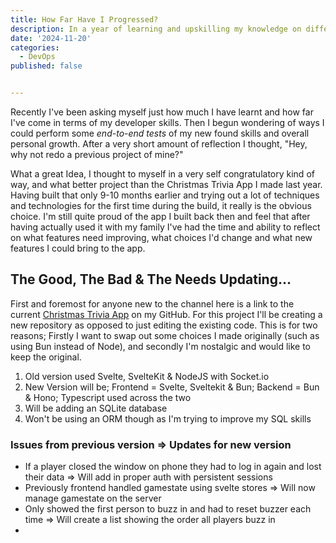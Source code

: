 ```yaml
---
title: How Far Have I Progressed?
description: In a year of learning and upskilling my knowledge on different languages and technologies, just how far have I come?
date: '2024-11-20'
categories:
  - DevOps
published: false


---
```




Recently I've been asking myself just how much I have learnt and how far I've come in terms of my developer skills. Then I begun wondering of ways I could perform some *end-to-end tests* of my new found skills and overall personal growth. After a very short amount of reflection I thought, "Hey, why not redo a previous project of mine?"

What a great Idea, I thought to myself in a very self congratulatory kind of way, and what better project than the Christmas Trivia App I made last year. Having built that only 9-10 months earlier and trying out a lot of techniques and technologies for the first time during the build, it really is the obvious choice. I'm still quite proud of the app I built back then and feel that after having actually used it with my family I've had the time and ability to reflect on what features need improving, what choices I'd change and what new features I could bring to the app.

## The Good, The Bad & The Needs Updating...

First and foremost for anyone new to the channel here is a link to the current [Christmas Trivia App](https://github.com/JordanRobo/Christmas_Trivia) on my GitHub. For this project I'll be creating a new repository as opposed to just editing the existing code. This is for two reasons; Firstly I want to swap out some choices I made originally (such as using Bun instead of Node), and secondly I'm nostalgic and would like to keep the original.

1. Old version used Svelte, SvelteKit & NodeJS with Socket.io
2. New Version will be; Frontend = Svelte, Sveltekit & Bun; Backend = Bun & Hono; Typescript used across the two
3. Will be adding an SQLite database
4. Won't be using an ORM though as I'm trying to improve my SQL skills

### Issues from previous version => Updates for new version

- If a player closed the window on phone they had to log in again and lost their data => Will add in proper auth with persistent sessions
- Previously frontend handled gamestate using svelte stores => Will now manage gamestate on the server
- Only showed the first person to buzz in and had to reset buzzer each time => Will create a list showing the order all players buzz in
-
